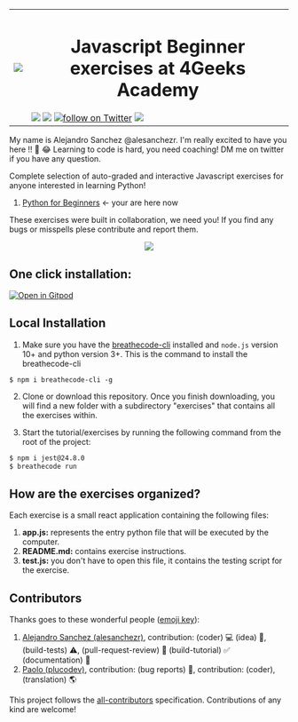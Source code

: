 <table>
  <tr>
    <td><img src="https://assets.breatheco.de/apis/img/images.php?blob&random&cat=icon&tags=4geeks,32"></td>
    <td>
      <h1 align="center"> Javascript Beginner exercises at 4Geeks Academy</h1>
      <img src="https://img.shields.io/github/last-commit/4geeksacademy/javascript-beginner-exercises-tutorial" />
      <a href="https://breatheco.de"><img src="https://img.shields.io/badge/certified-BreatheCode-blue" /></a>
      <a href="https://twitter.com/alesanchezr"><img src="https://img.shields.io/twitter/follow/alesanchezr?style=social&logo=twitter" alt="follow on Twitter"></a>
      <a href="https://gitpod.io#https://github.com/4GeeksAcademy/javascript-beginner-exercises-tutorial.git"><img src="https://img.shields.io/badge/Gitpod-ready--to--code-blue?logo=gitpod" /></a>
    </td>
  </tr>
</table>

My name is Alejandro Sanchez @alesanchezr. I'm really excited to have you here !! 🎉 😂 Learning to code is hard, you need coaching! DM me on twitter if you have any question.

Complete selection of auto-graded and interactive Javascript exercises for anyone interested in learning Python!

<ol>
  <li><a href="https://github.com/4GeeksAcademy/javascript-beginner-exercises-tutorial">Python for Beginners</a> ← your are here now</li>
</ol>

These exercises were built in collaboration, we need you! If you find any bugs or misspells plese contribute and report them.

<p align="center">
  <img src="https://raw.githubusercontent.com/4GeeksAcademy/react-exercises/master/preview.gif">
</p>

<h2>One click installation:</h2>

[![Open in Gitpod](https://gitpod.io/button/open-in-gitpod.svg)](https://gitpod.io#https://github.com/4GeeksAcademy/javascript-beginner-exercises-tutorial.git)


## Local Installation

1) Make sure you have the [breathecode-cli](https://github.com/breatheco-de/breathecode-cli) installed and `node.js` version 10+ and python version 3+. This is the command to install the breathecode-cli
```
$ npm i breathecode-cli -g
```

2) Clone or download this repository. Once you finish downloading, you will find a new folder with a subdirectory "exercises" that contains all the exercises within.

3) Start the tutorial/exercises by running the following command from the root of the project:

```sh
$ npm i jest@24.8.0
$ breathecode run
```

## How are the exercises organized?

Each exercise is a small react application containing the following files:

1. **app.js:** represents the entry python file that will be executed by the computer.
2. **README.md:** contains exercise instructions.
3. **test.js:** you don't have to open this file, it contains the testing script for the exercise.

## Contributors

Thanks goes to these wonderful people ([emoji key](https://github.com/kentcdodds/all-contributors#emoji-key)):

1. [Alejandro Sanchez (alesanchezr)](https://github.com/alesanchezr), contribution: (coder) :computer: (idea) 🤔, (build-tests) :warning:, (pull-request-review) :eyes: (build-tutorial) :white_check_mark: (documentation) :book:
2. [Paolo (plucodev)](https://github.com/plucodev), contribution: (bug reports) :bug:, contribution: (coder), (translation) :earth_americas:

This project follows the
[all-contributors](https://github.com/kentcdodds/all-contributors)
specification. Contributions of any kind are welcome!
